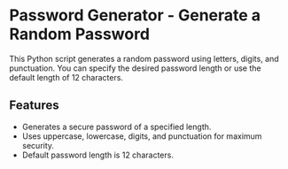# Password Generator - Generate a Random Password

This Python script generates a random password using letters, digits, and punctuation. You can specify the desired password length or use the default length of 12 characters.

## Features

- Generates a secure password of a specified length.
- Uses uppercase, lowercase, digits, and punctuation for maximum security.
- Default password length is 12 characters.
